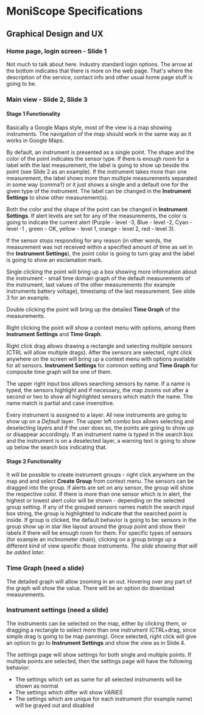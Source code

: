# MoniScope Specifications

## Graphical Design and UX

### Home page, login screen - Slide 1

Not much to talk about here. Industry standard login options. The arrow at the bottom indicates that there is more on the web page. That's where the description of the service, contact info and other usual home page stuff is going to be.


### Main view - Slide 2, Slide 3

#### Stage 1 Functionality

Basically a Google Maps style, most of the view is a map showing instruments. The navigation of the map should work in the same way as it works in Google Maps.

By default, an instrument is presented as a single point. The shape and the color of the point indicates the sensor type. If there is enough room for a label with the last measurement, the label is going to show up beside the point (see Slide 2 as an example). If the instrument takes more than one measurement, the label shows more than multiple measurements separated in some way (comma?) or it just shows a single and a default one for the given type of the instrument. The label can be changed in the **Instrument Settings** to show other measurement(s).

Both the color and the shape of the point can be changed in **Instrument Settings**. If alert levels are set for any of the measurements, the color is going to indicate the current alert (Purple - level -3, Blue - level -2, Cyan - level -1 , green - OK, yellow - level 1, orange - level 2, red - level 3).

If the sensor stops responding for any reason (in other words, the measurement was not received within a specified amount of time as set in the **Instrument Settings**), the point color is going to turn gray and the label is going to show an exclamation mark. 

Single clicking the point will bring up a box showing more information about the instrument - small time domain graph of the default measurements of the instrument, last values of the other measurements (for example instruments battery voltage), timestamp of the last measurement. See slide 3 for an example.

Double clicking the point will bring up the detailed **Time Graph** of the measurements.

Right clicking the point will show a context menu with options, among them **Instrument Settings** and **Time Graph**.

Right click drag allows drawing a rectangle and selecting multiple sensors (CTRL will allow multiple drags). After the sensors are selected, right click anywhere on the screen will bring up a context menu with options available for all sensors. **Instrument Settings** for common setting and **Time Graph** for composite time graph will be one of them.

The upper right input box allows searching sensors by name. If a name is typed, the sensors highlight and if necessary, the map zooms out after a second or two to show all highlighted sensors which match the name. The name match is partial and case insensitive. 

Every instrument is assigned to a layer. All new instruments are going to show up on a *Default* layer. The upper left combo box allows selecting and deselecting layers and if the user does so, the points are going to show up or disappear accordingly. If an instrument name is typed in the search box and the instrument is on a deselected layer, a warning text is going to show up below the search box indicating that.

#### Stage 2 Functionality

It will be possible to create instrument groups - right click anywhere on the map and and select **Create Group** from context menu. 
The sensors can be dragged into the group. 
If alerts are set on any sensor, the group will show the respective color. If there is more than one sensor which is in alert, the highest or lowest alert color will be shown - depending on the selected group setting. 
If any of the grouped sensors names match the search input box string, the group is highlighted to indicate that the searched point is inside.
If group is clicked, the default behavior is going to be: sensors in the group show up in star like layout around the group point and show their labels if there will be enough room for them.
For specific types of sensors (for example an inclinometer chain), clicking on a group brings up a different kind of view specific those instruments. *The slide showing that will be added later*.

### Time Graph (need a slide)

The detailed graph will allow zooming in an out. Hovering over any part of the graph will show the value.
There will be an option do download measurements.

### Instrument settings (need a slide)

The instruments can be selected on the map, either by clicking them, or dragging a rectangle to select more than one instrument (CTRL+drag, since simple drag is going to be map panning). Once selected, right click will give an option to go to **Instrument Settings** and show the view as in Slide 4. 

The settings page will show settings for both single and multiple points. If multiple points are selected, then the settings page will have the following behavior:
 * The settings which set as same for all selected instruments will be shown as normal
 * The settings which differ will show *VARIES*
 * The settings which are unique for each instrument (for example name) will be grayed out and disabled